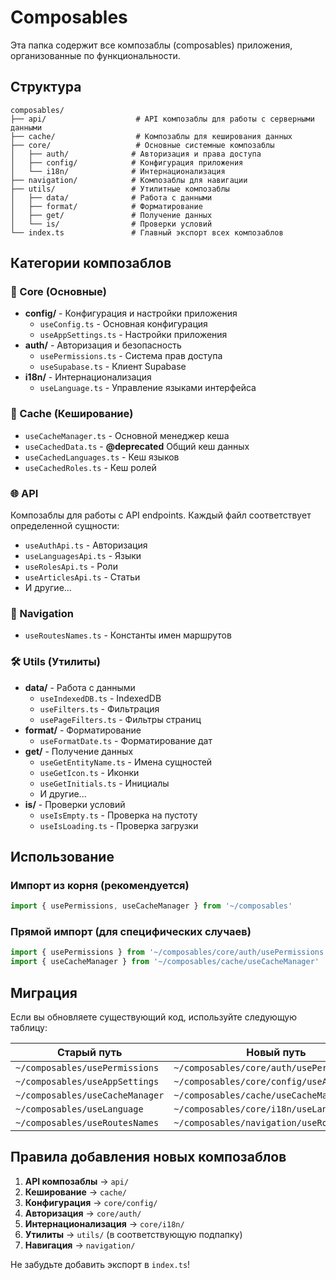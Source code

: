 # Composables

Эта папка содержит все композаблы (composables) приложения, организованные по функциональности.

## Структура

```
composables/
├── api/                    # API композаблы для работы с серверными данными
├── cache/                  # Композаблы для кеширования данных
├── core/                   # Основные системные композаблы
│   ├── auth/              # Авторизация и права доступа
│   ├── config/            # Конфигурация приложения
│   └── i18n/              # Интернационализация
├── navigation/            # Композаблы для навигации
├── utils/                 # Утилитные композаблы
│   ├── data/              # Работа с данными
│   ├── format/            # Форматирование
│   ├── get/               # Получение данных
│   └── is/                # Проверки условий
└── index.ts               # Главный экспорт всех композаблов
```

## Категории композаблов

### 🔧 Core (Основные)
- **config/** - Конфигурация и настройки приложения
  - `useConfig.ts` - Основная конфигурация
  - `useAppSettings.ts` - Настройки приложения
- **auth/** - Авторизация и безопасность
  - `usePermissions.ts` - Система прав доступа
  - `useSupabase.ts` - Клиент Supabase
- **i18n/** - Интернационализация
  - `useLanguage.ts` - Управление языками интерфейса

### 💾 Cache (Кеширование)
- `useCacheManager.ts` - Основной менеджер кеша
- `useCachedData.ts` - **@deprecated** Общий кеш данных
- `useCachedLanguages.ts` - Кеш языков
- `useCachedRoles.ts` - Кеш ролей

### 🌐 API
Композаблы для работы с API endpoints. Каждый файл соответствует определенной сущности:
- `useAuthApi.ts` - Авторизация
- `useLanguagesApi.ts` - Языки
- `useRolesApi.ts` - Роли
- `useArticlesApi.ts` - Статьи
- И другие...

### 🧭 Navigation
- `useRoutesNames.ts` - Константы имен маршрутов

### 🛠 Utils (Утилиты)
- **data/** - Работа с данными
  - `useIndexedDB.ts` - IndexedDB
  - `useFilters.ts` - Фильтрация
  - `usePageFilters.ts` - Фильтры страниц
- **format/** - Форматирование
  - `useFormatDate.ts` - Форматирование дат
- **get/** - Получение данных
  - `useGetEntityName.ts` - Имена сущностей
  - `useGetIcon.ts` - Иконки
  - `useGetInitials.ts` - Инициалы
  - И другие...
- **is/** - Проверки условий
  - `useIsEmpty.ts` - Проверка на пустоту
  - `useIsLoading.ts` - Проверка загрузки

## Использование

### Импорт из корня (рекомендуется)
```typescript
import { usePermissions, useCacheManager } from '~/composables'
```

### Прямой импорт (для специфических случаев)
```typescript
import { usePermissions } from '~/composables/core/auth/usePermissions'
import { useCacheManager } from '~/composables/cache/useCacheManager'
```

## Миграция

Если вы обновляете существующий код, используйте следующую таблицу:

| Старый путь | Новый путь |
|------------|------------|
| `~/composables/usePermissions` | `~/composables/core/auth/usePermissions` |
| `~/composables/useAppSettings` | `~/composables/core/config/useAppSettings` |
| `~/composables/useCacheManager` | `~/composables/cache/useCacheManager` |
| `~/composables/useLanguage` | `~/composables/core/i18n/useLanguage` |
| `~/composables/useRoutesNames` | `~/composables/navigation/useRoutesNames` |

## Правила добавления новых композаблов

1. **API композаблы** → `api/`
2. **Кеширование** → `cache/`
3. **Конфигурация** → `core/config/`
4. **Авторизация** → `core/auth/`
5. **Интернационализация** → `core/i18n/`
6. **Утилиты** → `utils/` (в соответствующую подпапку)
7. **Навигация** → `navigation/`

Не забудьте добавить экспорт в `index.ts`! 